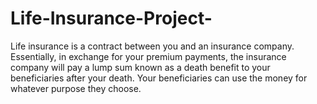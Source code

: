 # Life-Insurance-Project-
Life insurance is a contract between you and an insurance company. Essentially, in exchange for your premium payments, the insurance company will pay a lump sum known as a death benefit to your beneficiaries after your death. Your beneficiaries can use the money for whatever purpose they choose.
